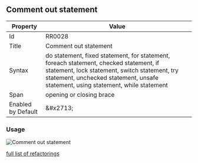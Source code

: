 ## Comment out statement

| Property | Value |
| -------- | ----- |
| Id | RR0028 |
| Title | Comment out statement |
| Syntax | do statement, fixed statement, for statement, foreach statement, checked statement, if statement, lock statement, switch statement, try statement, unchecked statement, unsafe statement, using statement, while statement |
| Span | opening or closing brace |
| Enabled by Default | &\#x2713; |

### Usage

![Comment out statement](../../images/refactorings/CommentOutStatement.png)

[full list of refactorings](Refactorings.md)